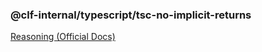 ### @clf-internal/typescript/tsc-no-implicit-returns

[Reasoning (Official Docs)](https://www.typescriptlang.org/tsconfig#noImplicitReturns)
